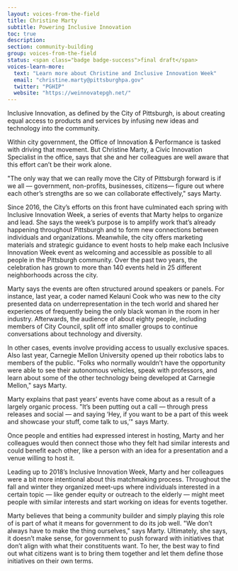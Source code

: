 ```yaml
---
layout: voices-from-the-field
title: Christine Marty
subtitle: Powering Inclusive Innovation
toc: true
description:
section: community-building
group: voices-from-the-field
status: <span class="badge badge-success">final draft</span>
voices-learn-more:
  text: "Learn more about Christine and Inclusive Innovation Week"
  email: "christine.marty@pittsburghpa.gov"
  twitter: "PGHIP"
  website: "https://weinnovatepgh.net/"
---
```


Inclusive Innovation, as defined by the City of Pittsburgh, is about creating equal access to products and services by infusing new ideas and technology into the community.

Within city government, the Office of Innovation & Performance is tasked with driving that movement. But Christine Marty, a Civic Innovation Specialist in the office, says that she and her colleagues are well aware that this effort can’t be their work alone.

"The only way that we can really move the City of Pittsburgh forward is if we all — government, non-profits, businesses, citizens— figure out where each other’s strengths are so we can collaborate effectively," says Marty.

Since 2016, the City’s efforts on this front have culminated each spring with Inclusive Innovation Week, a series of events that Marty helps to organize and lead. She says the week’s purpose is to amplify work that’s already happening throughout Pittsburgh and to form new connections between individuals and organizations. Meanwhile, the city offers marketing materials and strategic guidance to event hosts to help make each Inclusive Innovation Week event as welcoming and accessible as possible to all people in the Pittsburgh community. Over the past two years, the celebration has grown to more than 140 events held in 25 different neighborhoods across the city.

Marty says the events are often structured around speakers or panels. For instance, last year, a coder named Kelauni Cook who was new to the city presented data on underrepresentation in the tech world and shared her experiences of frequently being the only black woman in the room in her industry. Afterwards, the audience of about eighty people, including members of City Council, split off into smaller groups to continue conversations about technology and diversity.

In other cases, events involve providing access to usually exclusive spaces. Also last year, Carnegie Mellon University opened up their robotics labs to members of the public.  "Folks who normally wouldn’t have the opportunity were able to see their autonomous vehicles, speak with professors, and learn about some of the other technology being developed at Carnegie Mellon," says Marty.

Marty explains that past years’ events have come about as a result of a largely organic process. "It’s been putting out a call — through press releases and social — and saying ‘Hey, if you want to be a part of this week and showcase your stuff, come talk to us,’" says Marty.

Once people and entities had expressed interest in hosting, Marty and her colleagues would then connect those who they felt had similar interests and could benefit each other, like a person with an idea for a presentation and a venue willing to host it.

Leading up to 2018’s Inclusive Innovation Week, Marty and her colleagues were a bit more intentional about this matchmaking process. Throughout the fall and winter they organized meet-ups where individuals interested in a certain topic — like gender equity or outreach to the elderly — might meet people with similar interests and start working on ideas for events together.

Marty believes that being a community builder and simply playing this role of is part of what it means for government to do its job well.  "We don’t always have to make the thing ourselves," says Marty.  Ultimately, she says, it doesn’t make sense, for government to push forward with initiatives that don’t align with what their constituents want. To her, the best way to find out what citizens want is to bring them together and let them define those initiatives on their own terms.
